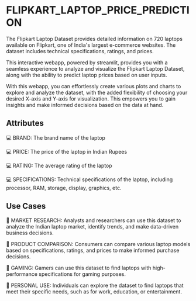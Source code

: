 # FLIPKART_LAPTOP_PRICE_PREDICTION

The Flipkart Laptop Dataset provides detailed information on 720 laptops available on Flipkart, one of India's largest e-commerce websites. The dataset includes technical specifications, ratings, and prices.

This interactive webapp, powered by streamlit, provides you with a seamless experience to analyze and visualize the Flipkart Laptop Dataset, along with the ability to predict laptop prices based on user inputs.

With this webapp, you can effortlessly create various plots and charts to explore and analyze the dataset, with the added flexibility of choosing your desired X-axis and Y-axis for visualization. This empowers you to gain insights and make informed decisions based on the data at hand.

## Attributes
💻 BRAND: The brand name of the laptop

💻 PRICE: The price of the laptop in Indian Rupees

💻 RATING: The average rating of the laptop

💻 SPECIFICATIONS: Technical specifications of the laptop, including processor, RAM, storage, display, graphics, etc.

## Use Cases
🎯 MARKET RESEARCH: Analysts and researchers can use this dataset to analyze the Indian laptop market, identify trends, and make data-driven business decisions.

🎯 PRODUCT COMPARISON: Consumers can compare various laptop models based on specifications, ratings, and prices to make informed purchase decisions.

🎯 GAMING: Gamers can use this dataset to find laptops with high-performance specifications for gaming purposes.

🎯 PERSONAL USE: Individuals can explore the dataset to find laptops that meet their specific needs, such as for work, education, or entertainment.
